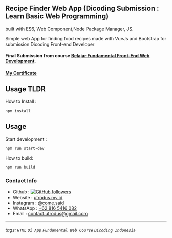 ## Recipe Finder Web App (Dicoding Submission : Learn Basic Web Programming)
built with ES6, Web Component,Node Package Manager, JS.

Simple web App for finding food recipes made with VueJs and Bootstrap for submission Dicoding Front-end Developer

#### Final Submission from course [Belajar Fundamental Front-End Web Development](https://www.dicoding.com/academies/123).
#### [My Certificate](https://www.dicoding.com/certificates/QGRX57M5RP0M) 

## Usage TLDR

How to Install :

```bash
npm install
```

## Usage

Start development :

```bash
npm run start-dev
```

How to build:

```bash
npm run build
```




### Contact Info
- Github : [![GitHub followers](https://img.shields.io/github/followers/utrodus.svg?style=social&label=Follow&maxAge=2592000)](https://github.com/utrodus?tab=followers) 
- Website : [utrodus.my.id](utrodus.my.id)
- Instagram : [@come.said](https://www.instagram.com/utrodus)
- WhatsApp : [+62 816 5416 082](https://wa.me/628165416082)
- Email : [contact.utrodus@gmail.com](mailto:contact.utrodus@gmail.com)

---

###### tags: `HTML` `Ui App` `Fundamental Web Course` `Dicoding Indonesia`

